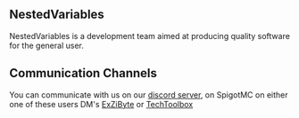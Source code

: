 ## NestedVariables
NestedVariables is a development team aimed at producing quality software for the general user.

## Communication Channels

You can communicate with us on our [discord server](https://discord.me/nestedvar "Nested Variables Discord Server"), on SpigotMC 
on either one of these users DM's [ExZiByte](https://www.spigotmc.org/members/cgigaming.76279/ "ExZiByte's SpigotMC Profile") or [TechToolbox](https://www.spigotmc.org/members/techtoolbox.266535/ "TechToolbox's SpigotMC Profile")
